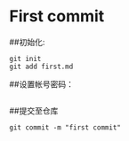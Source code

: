 # First commit

##初始化:
```
git init
git add first.md
```

##设置帐号密码：
```

```

##提交至仓库
```
git commit -m "first commit"
```
